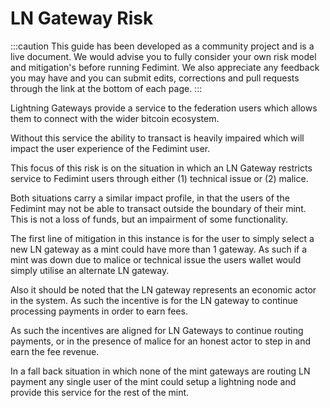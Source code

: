 # LN Gateway Risk

:::caution
This guide has been developed as a community project and is a live document. We would advise you to fully consider your own risk model and mitigation's before running Fedimint. We also appreciate any feedback you may have and you can submit edits, corrections and pull requests through the link at the bottom of each page.
:::

Lightning Gateways provide a service to the federation users which allows them to connect with the wider bitcoin ecosystem. 

Without this service the ability to transact is heavily impaired which will impact the user experience of the Fedimint user.

This focus of this risk is on the situation in which an LN Gateway restricts service to Fedimint users through either (1) technical issue or (2) malice. 

Both situations carry a similar impact profile, in that the users of the Fedimint may not be able to transact outside the boundary of their mint. This is not a loss of funds, but an impairment of some functionality. 

The first line of mitigation in this instance is for the user to simply select a new LN gateway as a mint could have more than 1 gateway. As such if a mint was down due to malice or technical issue the users wallet would simply utilise an alternate LN gateway. 

Also it should be noted that the LN gateway represents an economic actor in the system. As such the incentive is for the LN gateway to continue processing payments in order to earn fees. 

As such the incentives are aligned for LN Gateways to continue routing payments, or in the presence of malice for an honest actor to step in and earn the fee revenue. 

In a fall back situation in which none of the mint gateways are routing LN payment any single user of the mint could setup a lightning node and provide this service for the rest of the mint.
